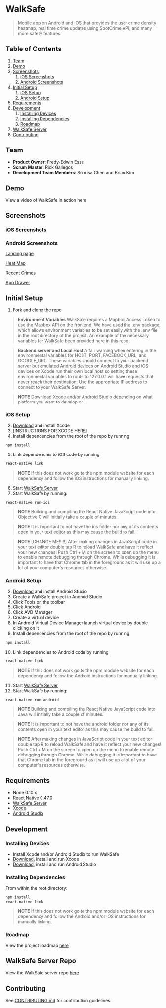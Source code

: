 # WalkSafe

> Mobile app on Android and iOS that provides the user crime density heatmap, real time crime updates using SpotCrime API, and many more safety features.


## Table of Contents

1. [Team](#team)
1. [Demo](#demo)
1. [Screenshots](#screenshots)
    1. [iOS Screenshots](#ios-screenshots)
    1. [Android Screenshots](#android-screenshots)
1. [Initial Setup](#initial-setup)
    1. [iOS Setup](#ios-setup)
    1. [Android Setup](#android-setup)
1. [Requirements](#requirements)
1. [Development](#development)
    1. [Installing Devices](#installing-devices)
    1. [Installing Dependencies](#installing-dependencies)
    1. [Roadmap](#roadmap)
1. [WalkSafe Server](#walksafe-server)
1. [Contributing](#contributing)


## Team

  - __Product Owner__: Fredy-Edwin Esse
  - __Scrum Master__: Rick Gallegos
  - __Development Team Members__: Sonrisa Chen and Brian Kim

## Demo

View a video of WalkSafe in action [here](https://www.youtube.com/watch?v=R41ELsbPc04)

## Screenshots

### iOS Screenshots

### Android Screenshots

[Landing page](https://s3.amazonaws.com/poly-screenshots.angel.co/Project/0b/610185/85f4ff48731dc9cd3e2bc44c403dcdcc-original.png)

[Heat Map](https://s3.amazonaws.com/poly-screenshots.angel.co/Project/0b/610185/ae2a55c33ed5fe10f4786c633c583a72-original.png)

[Recent Crimes](https://s3.amazonaws.com/poly-screenshots.angel.co/Project/0b/610185/d677a360bdab0935da1c8d5288fd9a72-original.png)

[App Drawer](https://s3.amazonaws.com/poly-screenshots.angel.co/Project/0b/610185/d8572595533d0624134dac4269724f3a-original.png)

## Initial Setup

1. Fork and clone the repo

> __Environment Variables__ WalkSafe requires a Mapbox Access Token to use the Mapbox API on the frontend. We have used the .env package, which allows environment variables to be set easily with the .env file in the root directory of the project. An example of the necessary variables for WalkSafe been provided here in this repo.

> __Backend server and Local Host__ A fair warning when entering in the environmental variables for HOST, PORT, FACEBOOK_URL, and GOOGLE_URL.  These variables should connect to your backend server but emulated Android devices on Android Studio and iOS devices on Xcode run their own local host so setting these environmental variables to route to 127.0.0.1 will have requests that never reach their destination.  Use the appropriate IP address to connect to your WalkSafe Server.

> __NOTE__ Download Xcode and/or Android Studio depending on what platform you want to develop on.

### iOS Setup

2. [Download](https://developer.apple.com/xcode/) and install Xcode
3. [INSTRUCTIONS FOR XCODE HERE]
4. Install dependencies from the root of the repo by running
```sh
npm install
```

5. Link dependencies to iOS code by running
```sh
react-native link
```
> __NOTE__ If this does not work go to the npm module website for each dependency and follow the iOS instructions for manually linking.

6. Start [WalkSafe Server](https://github.com/f-4/WalkSafe-server)
7. Start WalkSafe by running:
```sh
react-native run-ios
```
> __NOTE__ Building and compiling the React Native JavaScript code into Objective C will initially take a couple of minutes.

> __NOTE__ It is important to not have the ios folder nor any of its contents open in your text editor as this may cause the build to fail.

> __NOTE__ [CHANGE ME!!!!!] After making changes in JavaScript code in your text editor double tap R to reload WalkSafe and have it reflect your new changes!  Push Ctrl + M on the screen to open up the menu to enable remote debugging through Chrome. While debugging it is important to have that Chrome tab in the foreground as it will use up a lot of your computer's resources otherwise.

### Android Setup

2. [Download](https://developer.android.com/studio/install.html) and install Android Studio
3. Create a WalkSafe project in Android Studio
4. Click Tools on the toolbar
5. Click Android
6. Click AVD Manager
7. Create a virtual device
8. In Android Virtual Device Manager launch virtual device by double clicking on it
9. Install dependencies from the root of the repo by running
```sh
npm install
```
10. Link dependencies to Android code by running
```sh
react-native link
```
> __NOTE__ If this does not work go to the npm module website for each dependency and follow the Android instructions for manually linking.

11. Start [WalkSafe Server](https://github.com/f-4/WalkSafe-server)
12. Start WalkSafe by running:
```sh
react-native run-android
```

> __NOTE__ Building and compiling the React Native JavaScript code into Java will initially take a couple of minutes.

> __NOTE__ It is important to not have the android folder nor any of its contents open in your text editor as this may cause the build to fail.

> __NOTE__ After making changes in JavaScript code in your text editor double tap R to reload WalkSafe and have it reflect your new changes!  Push Ctrl + M on the screen to open up the menu to enable remote debugging through Chrome. While debugging it is important to have that Chrome tab in the foreground as it will use up a lot of your computer's resources otherwise.

## Requirements

- Node 0.10.x
- React Native 0.47.0
- [WalkSafe Server](https://github.com/f-4/WalkSafe-server)
- [Xcode](https://developer.apple.com/xcode/)
- [Android Studio](https://developer.android.com/studio/install.html)

## Development

### Installing Devices

- Install Xcode and/or Android Studio to run WalkSafe
- [Download](https://developer.apple.com/xcode/), install and run Xcode
- [Download](https://developer.android.com/studio/install.html), install and run Android Studio

### Installing Dependencies

From within the root directory:
```sh
npm install
react-native link
```

> __NOTE__ If this does not work go to the npm module website for each dependency and follow the Android and/or iOS instructions for manually linking.

### Roadmap

View the project roadmap [here](https://github.com/f-4/WalkSafe/issues)

## WalkSafe Server Repo

View the WalkSafe server repo
[here](https://github.com/f-4/WalkSafe-server)

## Contributing

See [CONTRIBUTING.md](CONTRIBUTING.md) for contribution guidelines.
